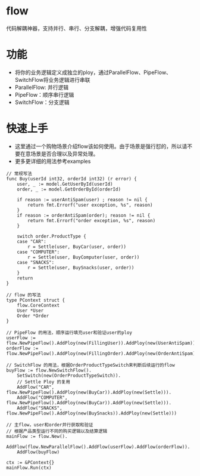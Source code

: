 # flow
代码解耦神器，支持并行、串行、分支解耦，增强代码复用性

# 功能
 - 将你的业务逻辑定义成独立的ploy，通过ParallelFlow、PipeFlow、SwitchFlow将业务逻辑进行串联
 - ParallelFlow: 并行逻辑
 - PipeFlow：顺序串行逻辑
 - SwitchFlow：分支逻辑

# 快速上手
 - 这里通过一个购物场景介绍flow该如何使用。由于场景是强行怼的，所以请不要在意场景是否合理以及异常处理。
 - 更多更详细的用法参考examples
```golang
// 常规写法
func Buy(userId int32, orderId int32) (r error) {
	user, _ := model.GetUserById(userId)
	order, _ := model.GetOrderById(orderId)

	if reason := userAntiSpam(user) ; reason != nil {
		return fmt.Errorf("user exception, %s", reason)
	}
	if reason := orderAntiSpam(order); reason != nil {
		return fmt.Errorf("order exception, %s", reason)
	}

	switch order.ProductType {
	case "CAR":
		r = Settle(user, BuyCar(user, order))
	case "COMPUTER":
		r = Settle(user, BuyComputer(user, order))
	case "SNACKS":
		r = Settle(user, BuySnacks(user, order))
	}
	return
}

// flow 的写法
type PContext struct {
	flow.CoreContext
	User *User
	Order *Order
}

// PipeFlow 的用法，顺序运行填充user和验证user的ploy
userFlow := flow.NewPipeFlow().AddPloy(new(FillingUser)).AddPloy(new(UserAntiSpam))
orderFlow := flow.NewPipeFlow().AddPloy(new(FillingOrder).AddPloy(new(OrderAntiSpam))

// SwitchFlow 的用法，根据OrderProductTypeSwitch来判断后续运行的flow
buyFlow := flow.NewSwitchFlow().
	SetSwitch(new(OrderProductTypeSwitch)).
	// Settle Ploy 的复用
	AddFlow("CAR", flow.NewPipeFlow().AddPloy(new(BuyCar)).AddPloy(new(Settle))).
	AddFlow("COMPUTER", flow.NewPipeFlow().AddPloy(new(BuyCar)).AddPloy(new(Settle))).
	AddFlow("SNACKS", flow.NewPipeFlow().AddPloy(new(BuySnacks)).AddPloy(new(Settle)))

// 主flow，user和order并行获取和验证
// 根据产品类型运行不同的购买逻辑以及结算逻辑
mainFlow := flow.New().
	AddFlow(flow.NewParallelFlow().AddFlow(userFlow).AddFlow(orderFlow)).
	AddFlow(buyFlow)

ctx := &PContext{}
mainFlow.Run(ctx)
```
